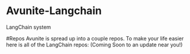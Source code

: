# Avunite-Langchain
LangChain system

#Repos
Avunite is spread up into a couple repos. To make your life easier here is all of the LangChain repos:
(Coming Soon to an update near you!)
